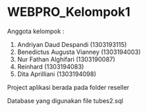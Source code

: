 # WEBPRO_Kelompok1

Anggota kelompok :
1. Andriyan Daud Despandi     (1303193115)
2. Benedictus Augusta Vianney (1303194003)
3. Nur Fathan Alghifari       (1303190087)
4. Reinhard                   (1303194083)
5. Dita Aprilliani            (1303194098)

Project aplikasi berada pada folder reseller

Database yang digunakan file tubes2.sql

